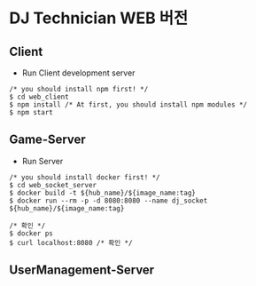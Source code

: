 # DJ Technician WEB 버전

## Client
- Run Client development server
```
/* you should install npm first! */
$ cd web_client
$ npm install /* At first, you should install npm modules */
$ npm start
```

## Game-Server
- Run Server
```
/* you should install docker first! */
$ cd web_socket_server
$ docker build -t ${hub_name}/${image_name:tag}
$ docker run --rm -p -d 8080:8080 --name dj_socket ${hub_name}/${image_name:tag}

/* 확인 */
$ docker ps
$ curl localhost:8080 /* 확인 */
```

## UserManagement-Server
